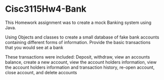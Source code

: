# Cisc3115Hw4-Bank

This Homework assignment was to create a mock Banking system using Java.

Using Objects and classes to create a small database of fake bank accounts containing different forms of information.
Provide the basic transactions that you would see at a bank

These transactions were included:
Deposit, withdraw, view an accounts balance, create a new account, view the account holders information, view the account holders information and transaction history, re-open account, close account, and delete accounts

